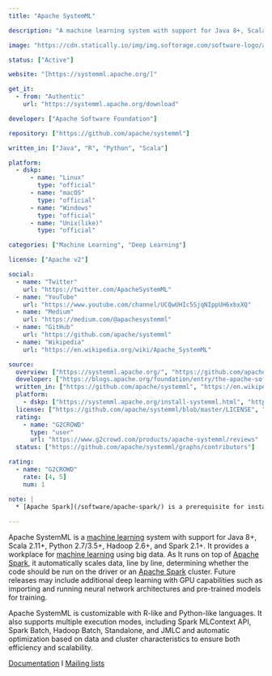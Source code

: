 ```yaml
---
title: "Apache SystemML"

description: "A machine learning system with support for Java 8+, Scala 2.11+, Python 2.7/3.5+, Hadoop 2.6+, and Spark 2.1+"

image: "https://cdn.statically.io/img/img.softorage.com/software-logo/apache-systemml.png?h=80"

status: ["Active"]

website: "[https://systemml.apache.org/]"

get_it:
  - from: "Authentic"
    url: "https://systemml.apache.org/download"

developer: ["Apache Software Foundation"]

repository: ["https://github.com/apache/systemml"]

written_in: ["Java", "R", "Python", "Scala"]

platform:
  - dskp:
      - name: "Linux"
        type: "official"
      - name: "macOS"
        type: "official"
      - name: "Windows"
        type: "official"
      - name: "Unix(like)"
        type: "official"

categories: ["Machine Learning", "Deep Learning"]

license: ["Apache v2"]

social:
  - name: "Twitter"
    url: "https://twitter.com/ApacheSystemML"
  - name: "YouTube"
    url: "https://www.youtube.com/channel/UCQwUHIc5SjqNIppUH6xbxXQ"
  - name: "Medium"
    url: "https://medium.com/@apachesystemml"
  - name: "GitHub"
    url: "https://github.com/apache/systemml"
  - name: "Wikipedia"
    url: "https://en.wikipedia.org/wiki/Apache_SystemML"

source:
  overview: ["https://systemml.apache.org/", "https://github.com/apache/systemml"]
  developer: ["https://blogs.apache.org/foundation/entry/the-apache-software-foundation-announces13"]
  written_in: ["https://github.com/apache/systemml", "https://en.wikipedia.org/w/index.php?title=Apache_SystemML&oldid=789525799"]
  platform:
    - dskp: ["https://systemml.apache.org/install-systemml.html", "https://spark.apache.org/docs/latest/"]
  license: ["https://github.com/apache/systemml/blob/master/LICENSE", "https://www.apache.org/licenses/"]
  rating:
    - name: "G2CROWD"
      type: "user"
      url: "https://www.g2crowd.com/products/apache-systemml/reviews"
  status: ["https://github.com/apache/systemml/graphs/contributors"]

rating:
  - name: "G2CROWD"
    rate: [4, 5]
    num: 1

note: |
  * [Apache Spark](/software/apache-spark/) is a prerequisite for installing Apache SystemML. Hence, [platforms for which Apache Spark is available](/software/apache-spark/#platform) are considered for Apache SystemML.
  
---
```

  Apache SystemML is a [machine learning](/categories/machine-learning) system with support for Java 8+, Scala 2.11+, Python 2.7/3.5+, Hadoop 2.6+, and Spark 2.1+. It provides a workplace for [machine learning](/categories/machine-learning) using big data. As It runs on top of [Apache Spark](/software/apache-spark/), it automatically scales data, line by line, determining whether the code should be run on the driver or an [Apache Spark](/software/apache-spark/) cluster. Future releases may include additional deep learning with GPU capabilities such as importing and running neural network architectures and pre-trained models for training.
  
  Apache SystemML is customizable with R-like and Python-like languages. It also supports multiple execution modes, including Spark MLContext API, Spark Batch, Hadoop Batch, Standalone, and JMLC and automatic optimization based on data and cluster characteristics to ensure both efficiency and scalability.
  
  [Documentation](https://systemml.apache.org/documentation.html) I [Mailing lists](https://systemml.apache.org/community.html#mailing-list)


